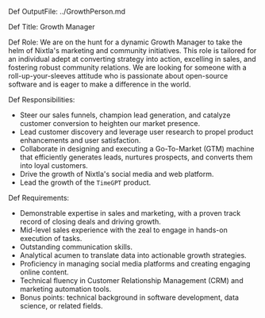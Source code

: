 <!-- Follow this specs to define a Job
{Def OutputFile}
{Def Title}
{Def Role}
{Def Responsibilities}
{Def Requirements}
-->
Def OutputFile: 
../GrowthPerson.md

Def Title: Growth Manager

Def Role:
We are on the hunt for a dynamic Growth Manager to take the helm of Nixtla's marketing and community initiatives. This role is tailored for an individual adept at converting strategy into action, excelling in sales, and fostering robust community relations. We are looking for someone with a roll-up-your-sleeves attitude who is passionate about open-source software and is eager to make a difference in the world.

Def Responsibilities:
- Steer our sales funnels, champion lead generation, and catalyze customer conversion to heighten our market presence.
- Lead customer discovery and leverage user research to propel product enhancements and user satisfaction.
- Collaborate in designing and executing a Go-To-Market (GTM) machine that efficiently generates leads, nurtures prospects, and converts them into loyal customers.
- Drive the growth of Nixtla's social media and web platform.
- Lead the growth of the `TimeGPT` product. 

Def Requirements:
- Demonstrable expertise in sales and marketing, with a proven track record of closing deals and driving growth.
- Mid-level sales experience with the zeal to engage in hands-on execution of tasks.
- Outstanding communication skills.
- Analytical acumen to translate data into actionable growth strategies.
- Proficiency in managing social media platforms and creating engaging online content.
- Technical fluency in Customer Relationship Management (CRM) and marketing automation tools.
- Bonus points: technical background in software development, data science, or related fields.
